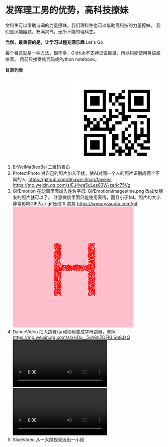 # 发挥理工男的优势，高科技撩妹

文科生可以借助诗词的力量撩妹，我们理科生也可以借助高科技的力量撩妹。
我们是风趣幽默，充满灵气，无所不能的理科生。

**当然，最重要的是，让学习过程充满乐趣**
Let's Go

每个目录就是一种方法，很不幸，GitHub不支持汉语目录，所以只能使用英语或拼音。
目前只接受纯代码或Python notebook。

**目录列表**
1. ErWeiMaBiaoBai 二维码表白
![alt 二维码表白](https://github.com/suc1/HiTechAttractGirl/blob/main/ErWeiMaBiaoBai/qrcode.jpg?raw=true)
2. ProtectPhoto 对自己的照片加入干扰，使AI对同一个人的照片识别成两个不同的人:
	https://github.com/Shawn-Shan/fawkes
	https://mp.weixin.qq.com/s/EJ4wa5uLes83W-ze4c75Vg
3. GifEmotion 在动画里面加入姓名字母:
	GifEmotion\images\me.png 改成女朋友的照片就可以了。
	注意微信里面只能使用表情，而且小于1M。照片的大小非常影响GIF大小
	gif压缩 & 裁剪
	https://www.yasuotu.com/gif
![alt 姓名动画](https://github.com/suc1/HiTechAttractGirl/blob/main/GifEmotion/HANDSOME.gif?raw=true)
4. DanceVideo 把人跳舞/运动视频变成字母跳舞，参照
	https://mp.weixin.qq.com/s/xHDu__5vA8nZOFKLSo9JzQ
![alt 原始跳舞](https://github.com/suc1/HiTechAttractGirl/blob/main/DanceVideo/video.mp4)
![alt 字母跳舞](https://github.com/suc1/HiTechAttractGirl/blob/main/DanceVideo/charDance.mp4)
5. SliceVideo 从一大段视频选出一小段